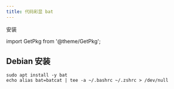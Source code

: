 ```yaml
---
title: 代码彩显 bat
---
```


安装

import GetPkg from '@theme/GetPkg';

<GetPkg name="bat" dnf scoop pacman/>

## Debian 安装

    sudo apt install -y bat
    echo alias bat=batcat | tee -a ~/.bashrc ~/.zshrc > /dev/null
